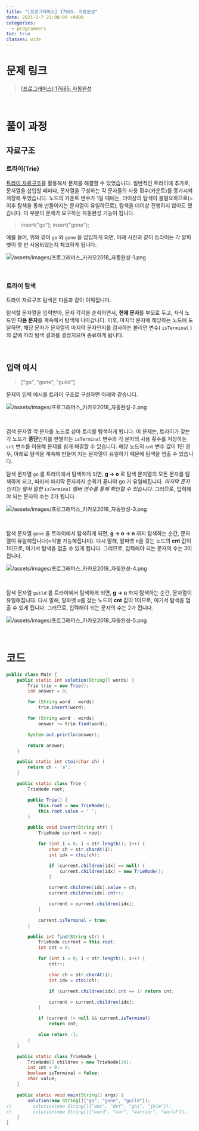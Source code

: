 ```yaml
---
title: "[프로그래머스] 17685. 자동완성"
date: 2021-2-7 21:08:00 +0900
categories:
  - programmers
toc: true
classes: wide
---
```


# 문제 링크

> [[프로그래머스] 17685. 자동완성](https://programmers.co.kr/learn/courses/30/lessons/17685)

<br>

# 풀이 과정

## 자료구조

### 트라이(Trie)

[트라이 자료구조](http://ddb8036631.github.io/알고리즘/알고리즘_트라이(Trie))를 활용해서 문제를 해결할 수 있었습니다. 일반적인 트라이에 추가로, 문자열을 삽입할 때마다, 문자열을 구성하는 각 문자들의 사용 횟수(카운트)를 증가시켜 저장해 두었습니다. 노드의 카운트 변수가 1일 때에는, 더이상의 탐색이 불필요하므로(= 이후 탐색을 통해 만들어지는 문자열이 유일하므로), 탐색을 더이상 진행하지 않아도 됐습니다. 이 부분이 문제가 요구하는 자동완성 기능이 됩니다.

> insert("go");
insert("gone");

예를 들어, 위와 같이 `go` 와 `gone` 을 삽입하게 되면, 아래 사진과 같이 트라이는 각 알파벳이 몇 번 사용되었는지 체크하게 됩니다.

![/assets/images/프로그래머스_카카오2018_자동완성-1.png](/assets/images/프로그래머스_카카오2018_자동완성-1.png)

<br>

### 트라이 탐색

트라이 자료구조 탐색은 다음과 같이 이뤄집니다.

탐색할 문자열을 입력받아, 문자 각각을 순회하면서, **현재 문자**를 부모로 두고, 자식 노드인 **다음 문자**를 계속해서 탐색해 나아갑니다. 이후, 마지막 문자에 해당하는 노드에 도달하면, 해당 문자가 문자열의 마지막 문자인지를 검사하는 불리언 변수( `isTerminal` )의 값에 따라 탐색 결과를 결정지으며 종료하게 됩니다.

<br>

## 입력 예시

> ["go", "gone", "guild"]

문제의 입력 예시를 트라이 구조로 구성하면 아래와 같습니다.

![/assets/images/프로그래머스_카카오2018_자동완성-2.png](/assets/images/프로그래머스_카카오2018_자동완성-2.png)

<br>

검색 문자열 각 문자를 노드로 삼아 트리를 탐색하게 됩니다. 이 문제는, 트라이가 갖는 각 노드가 **종단**인지를 판별하는 `isTerminal` 변수와 각 문자의 사용 횟수를 저장하는 `cnt` 변수를 이용해 문제를 쉽게 해결할 수 있습니다. 해당 노드의 `cnt` 변수 값이 1인 경우, 아래로 탐색을 계속해 만들어 지는 문자열이 유일하기 때문에 탐색을 멈출 수 있습니다.

탐색 문자열 `go` 를 트라이에서 탐색하게 되면, **g → o** 로 탐색 문자열의 모든 문자를 탐색하게 되고, 따라서 마지막 문자까지 순회가 끝나야 go 가 유일해집니다. *마지막 문자인지는 앞서 말한 `isTerminal` 멤버 변수를 통해 확인할 수 있습니다*. 그러므로, 입력해야 되는 문자의 수는 2가 됩니다.

![/assets/images/프로그래머스_카카오2018_자동완성-3.png](/assets/images/프로그래머스_카카오2018_자동완성-3.png)

<br>

탐색 문자열 `gone` 을 트라이에서 탐색하게 되면, **g → o → n** 까지 탐색하는 순간, 문자열이 유일해집니다(=식별 가능해집니다). 다시 말해, 알파벳 n을 갖는 노드의 **cnt** 값이 1이므로, 여기서 탐색을 멈출 수 있게 됩니다. 그러므로, 입력해야 되는 문자의 수는 3이 됩니다.

![/assets/images/프로그래머스_카카오2018_자동완성-4.png](/assets/images/프로그래머스_카카오2018_자동완성-4.png)

<br>

탐색 문자열 `guild` 를 트라이에서 탐색하게 되면, **g → u** 까지 탐색하는 순간, 문자열이 유일해집니다. 다시 말해, 알파벳 u를 갖는 노드의 **cnt** 값이 1이므로, 여기서 탐색을 멈출 수 있게 됩니다. 그러므로, 입력해야 되는 문자의 수는 2가 됩니다.

![/assets/images/프로그래머스_카카오2018_자동완성-5.png](/assets/images/프로그래머스_카카오2018_자동완성-5.png)

<br>

# 코드

```java
public class Main {
    public static int solution(String[] words) {
        Trie trie = new Trie();
        int answer = 0;

        for (String word : words)
            trie.insert(word);

        for (String word : words)
            answer += trie.find(word);

        System.out.println(answer);

        return answer;
    }

    public static int ctoi(char ch) {
        return ch - 'a';
    }

    public static class Trie {
        TrieNode root;

        public Trie() {
            this.root = new TrieNode();
            this.root.value = ' ';
        }

        public void insert(String str) {
            TrieNode current = root;

            for (int i = 0; i < str.length(); i++) {
                char ch = str.charAt(i);
                int idx = ctoi(ch);

                if (current.children[idx] == null) {
                    current.children[idx] = new TrieNode();
                }

                current.children[idx].value = ch;
                current.children[idx].cnt++;

                current = current.children[idx];
            }

            current.isTerminal = true;
        }

        public int find(String str) {
            TrieNode current = this.root;
            int cnt = 0;

            for (int i = 0; i < str.length(); i++) {
                cnt++;

                char ch = str.charAt(i);
                int idx = ctoi(ch);

                if (current.children[idx].cnt == 1) return cnt;

                current = current.children[idx];
            }

            if (current != null && current.isTerminal)
                return cnt;

            else return -1;
        }
    }

    public static class TrieNode {
        TrieNode[] children = new TrieNode[26];
        int cnt = 0;
        boolean isTerminal = false;
        char value;
    }

    public static void main(String[] args) {
        solution(new String[]{"go", "gone", "guild"});
//        solution(new String[]{"abc", "def", "ghi", "jklm"});
//        solution(new String[]{"word", "war", "warrior", "world"});
    }
}
```